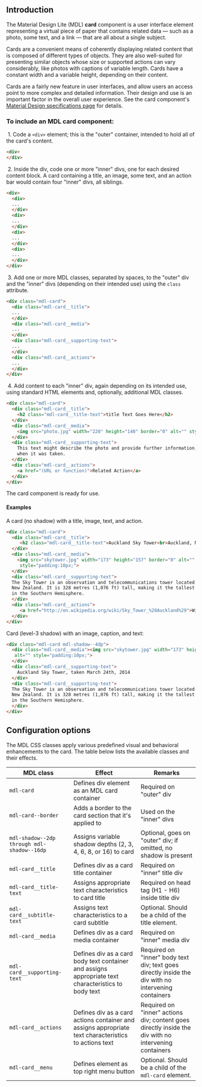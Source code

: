 ## Introduction

The Material Design Lite (MDL) **card** component is a user interface element representing a virtual piece of paper that contains related data &mdash; such as a photo, some text, and a link &mdash; that are all about a single subject.

Cards are a convenient means of coherently displaying related content that is composed of different types of objects. They are also well-suited for presenting similar objects whose size or supported actions can vary considerably, like photos with captions of variable length. Cards have a constant width and a variable height, depending on their content.

Cards are a fairly new feature in user interfaces, and allow users an access point to more complex and detailed information. Their design and use is an important factor in the overall user experience. See the card component's [Material Design specifications page](http://www.google.com/design/spec/components/cards.html) for details.

### To include an MDL **card** component:

&nbsp;1. Code a `<div>` element; this is the "outer" container, intended to hold all of the card's content.
```html
<div>
</div>
```
&nbsp;2. Inside the div, code one or more "inner" divs, one for each desired content block. A card containing a title, an image, some text, and an action bar would contain four "inner" divs, all siblings.
```html
<div>
  <div>
  ...
  </div>
  <div>
  ...
  </div>
  <div>
  ...
  </div>
  <div>
  ...
  </div>
</div>
```
&nbsp;3. Add one or more MDL classes, separated by spaces, to the "outer" div and the "inner" divs (depending on their intended use) using the `class` attribute.
```html
<div class="mdl-card">
  <div class="mdl-card__title">
  ...
  </div>
  <div class="mdl-card__media">
  ...
  </div>
  <div class="mdl-card__supporting-text">
  ...
  </div>
  <div class="mdl-card__actions">
  ...
  </div>
</div>
```
&nbsp;4. Add content to each "inner" div, again depending on its intended use, using standard HTML elements and, optionally, additional MDL classes.
```html
<div class="mdl-card">
  <div class="mdl-card__title">
    <h2 class="mdl-card__title-text">title Text Goes Here</h2>
  </div>
  <div class="mdl-card__media">
    <img src="photo.jpg" width="220" height="140" border="0" alt="" style="padding:20px;">
  </div>
  <div class="mdl-card__supporting-text">
    This text might describe the photo and provide further information, such as where and
    when it was taken.
  </div>
  <div class="mdl-card__actions">
    <a href="(URL or function)">Related Action</a>
  </div>
</div>
```

The card component is ready for use.

#### Examples

A card (no shadow) with a title, image, text, and action.

```html
<div class="mdl-card">
  <div class="mdl-card__title">
     <h2 class="mdl-card__title-text">Auckland Sky Tower<br>Auckland, New Zealand</h2>
  </div>
  <div class="mdl-card__media">
    <img src="skytower.jpg" width="173" height="157" border="0" alt=""
     style="padding:10px;">
  </div>
  <div class="mdl-card__supporting-text">
  The Sky Tower is an observation and telecommunications tower located in Auckland,
  New Zealand. It is 328 metres (1,076 ft) tall, making it the tallest man-made structure
  in the Southern Hemisphere.
  </div>
  <div class="mdl-card__actions">
     <a href="http://en.wikipedia.org/wiki/Sky_Tower_%28Auckland%29">Wikipedia entry</a>
  </div>
</div>
```

Card (level-3 shadow) with an image, caption, and text:

```html
<div class="mdl-card mdl-shadow--4dp">
  <div class="mdl-card__media"><img src="skytower.jpg" width="173" height="157" border="0"
   alt="" style="padding:10px;">
  </div>
  <div class="mdl-card__supporting-text">
    Auckland Sky Tower, taken March 24th, 2014
  </div>
  <div class="mdl-card__supporting-text">
  The Sky Tower is an observation and telecommunications tower located in Auckland,
  New Zealand. It is 328 metres (1,076 ft) tall, making it the tallest man-made structure
  in the Southern Hemisphere.
  </div>
</div>
```

## Configuration options

The MDL CSS classes apply various predefined visual and behavioral enhancements to the card. The table below lists the available classes and their effects.

| MDL class | Effect | Remarks |
|-----------|--------|---------|
| `mdl-card` | Defines div element as an MDL card container | Required on "outer" div |
| `mdl-card--border` | Adds a border to the card section that it's applied to | Used on the "inner" divs |
| `mdl-shadow--2dp through mdl-shadow--16dp` | Assigns variable shadow depths (2, 3, 4, 6, 8, or 16) to card | Optional, goes on "outer" div; if omitted, no shadow is present |
| `mdl-card__title` | Defines div as a card title container | Required on "inner" title div |
| `mdl-card__title-text` | Assigns appropriate text characteristics to card title | Required on head tag (H1 - H6) inside title div |
| `mdl-card__subtitle-text` | Assigns text characteristics to a card subtitle | Optional. Should be a child of the title element. |
| `mdl-card__media` | Defines div as a card media container | Required on "inner" media div |
| `mdl-card__supporting-text` | Defines div as a card body text container and assigns appropriate text characteristics to body text | Required on "inner" body text div; text goes directly inside the div with no intervening containers |
| `mdl-card__actions` | Defines div as a card actions container and assigns appropriate text characteristics to actions text | Required on "inner" actions div; content goes directly inside the div with no intervening containers |
| `mdl-card__menu` | Defines element as top right menu button | Optional. Should be a child of the `mdl-card` element. |
